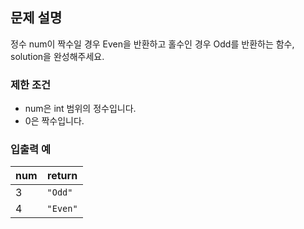## 문제 설명
정수 num이 짝수일 경우 Even을 반환하고 홀수인 경우 Odd를 반환하는 함수, solution을 완성해주세요.


### 제한 조건
* num은 int 범위의 정수입니다.
* 0은 짝수입니다.


### 입출력 예
| num | return |
|---|---|
| 3 |	`"Odd"` |
| 4 |	`"Even"` |